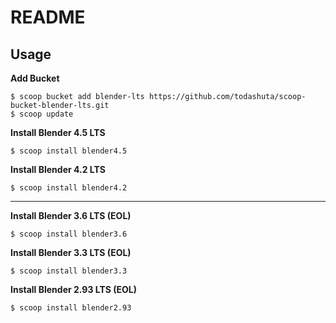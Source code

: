 README
======

Usage
-----

__Add Bucket__

```
$ scoop bucket add blender-lts https://github.com/todashuta/scoop-bucket-blender-lts.git
$ scoop update
```

__Install Blender 4.5 LTS__

```
$ scoop install blender4.5
```

__Install Blender 4.2 LTS__

```
$ scoop install blender4.2
```

-----

__Install Blender 3.6 LTS (EOL)__

```
$ scoop install blender3.6
```

__Install Blender 3.3 LTS (EOL)__

```
$ scoop install blender3.3
```

__Install Blender 2.93 LTS (EOL)__

```
$ scoop install blender2.93
```
